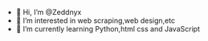 - 👋 Hi, I’m @Zeddnyx
- 👀 I’m interested in web scraping,web design,etc
- 🌱 I’m currently learning Python,html css and JavaScript


<!---
Zeddnyx/Zeddnyx is a ✨ special ✨ repository because its `README.md` (this file) appears on your GitHub profile.
You can click the Preview link to take a look at your changes.
--->
